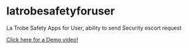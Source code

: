 # latrobesafetyforuser
La Trobe Safety Apps for User, ability to send Security escort request 


[Click here for a Demo video! ](https://res.cloudinary.com/hbcfhna19/video/upload/v1619241947/LaTrobeSafety_ie6scd.mp4)
